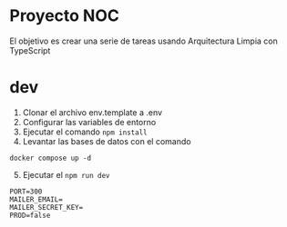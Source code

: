 # Proyecto NOC

El objetivo es crear una serie de tareas usando Arquitectura Limpia con TypeScript

# dev

1. Clonar el archivo env.template a .env
2. Configurar las variables de entorno
3. Ejecutar el comando ```npm install```
4. Levantar las bases de datos con el comando
```
docker compose up -d
```
5. Ejecutar el ```npm run dev```
```
PORT=300
MAILER_EMAIL=
MAILER_SECRET_KEY=
PROD=false
```
